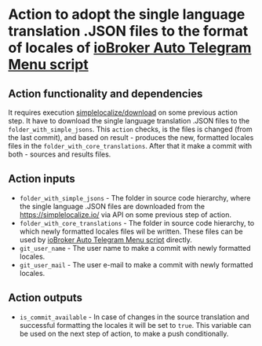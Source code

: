 # Action to adopt the single language translation .JSON files to the format of locales of [ioBroker Auto Telegram Menu script](https://github.com/PeterVoronov/ioBrokerTelegramMenuScript)

## Action functionality and dependencies
It requires execution [simplelocalize/download](https://github.com/simplelocalize/simplelocalize-cli) on some previous action step. It have to download the single language translation .JSON files to the `folder_with_simple_jsons`.
This `action` checks, is the files is changed (from the last commit), and based on result - produces the new, formatted locales files in the `folder_with_core_translations`.
After that it make a commit with both - sources and results files.

## Action inputs

 - `folder_with_simple_jsons` - The folder in source code hierarchy, where the single language .JSON files are downloaded from the https://simplelocalize.io/ via API on some previous step of action.
 - `folder_with_core_translations` - The folder in source code hierarchy, to which newly formatted locales files wil be written. These files can be used by [ioBroker Auto Telegram Menu script](https://github.com/PeterVoronov/ioBrokerTelegramMenuScript) directly.
 - `git_user_name` - The user name to make a commit with newly formatted locales.
 - `git_user_mail` - The user e-mail to make a commit with newly formatted locales.

## Action outputs
 - `is_commit_available` - In case of changes in the source translation and successful formatting the locales it will be set to `true`. This variable can be used on the next step of action, to make a push conditionally.

